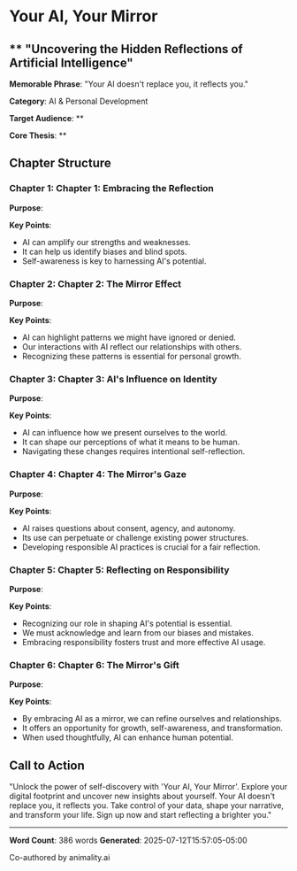 # Your AI, Your Mirror

## ** "Uncovering the Hidden Reflections of Artificial Intelligence"

**Memorable Phrase**: "Your AI doesn't replace you, it reflects you."

**Category**: AI & Personal Development

**Target Audience**: **

**Core Thesis**: **

## Chapter Structure

### Chapter 1: **Chapter 1: Embracing the Reflection**

**Purpose**: 

**Key Points**:
- AI can amplify our strengths and weaknesses.
- It can help us identify biases and blind spots.
- Self-awareness is key to harnessing AI's potential.

### Chapter 2: **Chapter 2: The Mirror Effect**

**Purpose**: 

**Key Points**:
- AI can highlight patterns we might have ignored or denied.
- Our interactions with AI reflect our relationships with others.
- Recognizing these patterns is essential for personal growth.

### Chapter 3: **Chapter 3: AI's Influence on Identity**

**Purpose**: 

**Key Points**:
- AI can influence how we present ourselves to the world.
- It can shape our perceptions of what it means to be human.
- Navigating these changes requires intentional self-reflection.

### Chapter 4: **Chapter 4: The Mirror's Gaze**

**Purpose**: 

**Key Points**:
- AI raises questions about consent, agency, and autonomy.
- Its use can perpetuate or challenge existing power structures.
- Developing responsible AI practices is crucial for a fair reflection.

### Chapter 5: **Chapter 5: Reflecting on Responsibility**

**Purpose**: 

**Key Points**:
- Recognizing our role in shaping AI's potential is essential.
- We must acknowledge and learn from our biases and mistakes.
- Embracing responsibility fosters trust and more effective AI usage.

### Chapter 6: **Chapter 6: The Mirror's Gift**

**Purpose**: 

**Key Points**:
- By embracing AI as a mirror, we can refine ourselves and relationships.
- It offers an opportunity for growth, self-awareness, and transformation.
- When used thoughtfully, AI can enhance human potential.

## Call to Action

"Unlock the power of self-discovery with 'Your AI, Your Mirror'. Explore your digital footprint and uncover new insights about yourself. Your AI doesn't replace you, it reflects you. Take control of your data, shape your narrative, and transform your life. Sign up now and start reflecting a brighter you."

---

**Word Count**: 386 words
**Generated**: 2025-07-12T15:57:05-05:00

Co-authored by animality.ai
